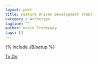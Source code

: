 ```yaml
---
layout: post
title: Feature Driven Development (FDD)
category : Archetype
tagline: ""
author: Kevin Trethewey
tags: []
---
```

{% include JB/setup %}

[To Do](/Explanation/TODO)
